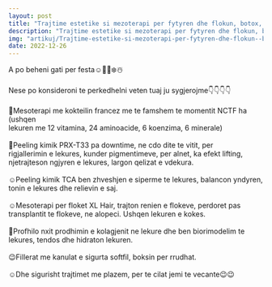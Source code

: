 ```yaml
---
layout: post
title: "Trajtime estetike si mezoterapi per fytyren dhe flokun, botox, filler, dermapen, plazem dhe peeling"
description: "Trajtime estetike si mezoterapi per fytyren dhe flokun, botox, filler, dermapen, plazem dhe peeling"
img: "artikuj/Trajtime-estetike-si-mezoterapi-per-fytyren-dhe-flokun--botox--filler--dermapen--plazem-dhe-peeling.jpeg"
date: 2022-12-26
---
```

A po beheni gati per festa☺️🎄🎄❄️☃️<br/><br/>Nese po konsideroni te perkedhelni veten tuaj ju sygjerojme👇👇👇👇<br/><br/>🥹Mesoterapi me kokteilin francez me te famshem te momentit NCTF ha (ushqen <br/>lekuren me 12 vitamina, 24 aminoacide, 6 koenzima, 6 minerale)<br/><br/>🥹Peeling kimik PRX-T33 pa downtime, ne cdo dite te vitit, per <br/>rigjallerimin e lekures, kunder pigmentimeve, per alnet, ka efekt lifting, <br/>njetrajteson ngjyren e lekures, largon qelizat e vdekura.<br/><br/>☺️Peeling kimik TCA ben zhveshjen e siperme te lekures, balancon yndyren, <br/>tonin e lekures dhe relievin e saj.<br/><br/>☺️Mesoterapi per floket XL Hair, trajton renien e flokeve, perdoret pas <br/>transplantit te flokeve, ne alopeci. Ushqen lekuren e kokes.<br/><br/>🥹Profhilo nxit prodhimin e kolagjenit ne lekure dhe ben biorimodelim te <br/>lekures, tendos dhe hidraton lekuren.<br/><br/>😉Fillerat me kanulat e sigurta softfil, boksin per rrudhat.<br/><br/>☺️Dhe sigurisht trajtimet me plazem, per te cilat jemi te vecante😉😉<br/><br/>